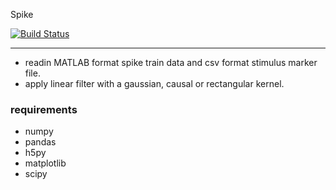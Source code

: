 Spike

[![Build Status](https://travis-ci.org/ZaneMuir/NeuroAnalysis.svg?branch=master)](https://travis-ci.org/ZaneMuir/NeuroAnalysis)

---

- readin MATLAB format spike train data and csv format stimulus marker file.
- apply linear filter with a gaussian, causal or rectangular kernel.

### requirements
- numpy
- pandas
- h5py
- matplotlib
- scipy
